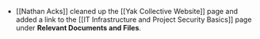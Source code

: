 - [[Nathan Acks]] cleaned up the [[Yak Collective Website]] page and added a link to the [[IT Infrastructure and Project Security Basics]] page under **Relevant Documents and Files**.

